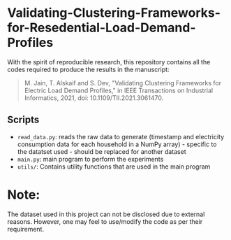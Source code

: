 # Validating-Clustering-Frameworks-for-Resedential-Load-Demand-Profiles

With the spirit of reproducible research, this repository contains all the codes required to produce the results in the manuscript:

> M. Jain, T. Alskaif and S. Dev, "Validating Clustering Frameworks for Electric Load Demand Profiles," in IEEE Transactions on Industrial Informatics, 2021, doi: 10.1109/TII.2021.3061470.

## Scripts

+ `read_data.py`: reads the raw data to generate (timestamp and electricity consumption data for each household in a NumPy array) - specific to the datatset used - should be replaced for another dataset
+ `main.py`: main program to perform the experiments
+ `utils/`: Contains utility functions that are used in the main program

# Note:
The dataset used in this project can not be disclosed due to external reasons. However, one may feel to use/modify the code as per their requirement.
